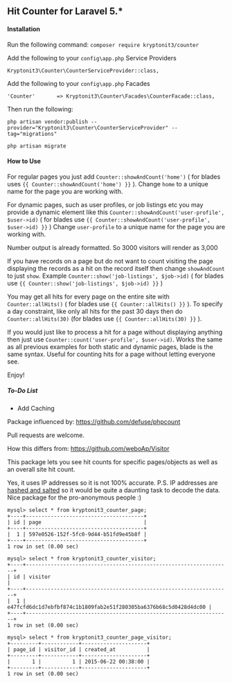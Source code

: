 ## Hit Counter for Laravel 5.*

#### Installation

Run the following command: `composer require kryptonit3/counter`

Add the following to your `config\app.php` Service Providers

`Kryptonit3\Counter\CounterServiceProvider::class,`

Add the following to your `config\app.php` Facades

`'Counter'       => Kryptonit3\Counter\Facades\CounterFacade::class,`

Then run the following:

~~~
php artisan vendor:publish --provider="Kryptonit3\Counter\CounterServiceProvider" --tag="migrations"

php artisan migrate
~~~

#### How to Use

For regular pages you just add `Counter::showAndCount('home')` ( for blades uses `{{ Counter::showAndCount('home') }}` ). Change `home` to a unique name for the page you are working with.

For dynamic pages, such as user profiles, or job listings etc you may provide a dynamic element like this `Counter::showAndCount('user-profile', $user->id)` ( for blades use `{{ Counter::showAndCount('user-profile', $user->id) }}` ) Change `user-profile` to a unique name for the page you are working with.

Number output is already formatted. So 3000 visitors will render as 3,000

If you have records on a page but do not want to count visiting the page displaying the records as a hit on the record itself then change `showAndCount` to just `show`. Example `Counter::show('job-listings', $job->id)` ( for blades use `{{ Counter::show('job-listings', $job->id) }}` )

You may get all hits for every page on the entire site with `Counter::allHits()` ( for blades use `{{ Counter::allHits() }}` ). To specify a day constraint, like only all hits for the past 30 days then do `Counter::allHits(30)` (for blades use `{{ Counter::allHits(30) }}` ).

If you would just like to process a hit for a page without displaying anything then just use `Counter::count('user-profile', $user->id)`. Works the same as all previous examples for both static and dynamic pages, blade is the same syntax. Useful for counting hits for a page without letting everyone see.

Enjoy!

##### To-Do List
+ Add Caching


Package influenced by: https://github.com/defuse/phpcount

Pull requests are welcome.

How this differs from: https://github.com/weboAp/Visitor

This package lets you see hit counts for specific pages/objects as well as an overall site hit count.

Yes, it uses IP addresses so it is not 100% accurate. P.S. IP addresses are [hashed and salted](https://github.com/Kryptonit3/Counter/blob/master/src/Counter.php#L92-L96) so it would be quite a daunting task to decode the data. Nice package for the pro-anonymous people :)

~~~
mysql> select * from kryptonit3_counter_page;
+----+--------------------------------------+
| id | page                                 |
+----+--------------------------------------+
|  1 | 597e0526-152f-5fc0-9d44-b51fd9e45b8f |
+----+--------------------------------------+
1 row in set (0.00 sec)

mysql> select * from kryptonit3_counter_visitor;
+----+------------------------------------------------------------------+
| id | visitor                                                          |
+----+------------------------------------------------------------------+
|  1 | e47fcfd6dc1d7ebfbf874c1b1809fab2e51f280305ba6376b68c5d0428d4dc00 |
+----+------------------------------------------------------------------+
1 row in set (0.00 sec)

mysql> select * from kryptonit3_counter_page_visitor;
+---------+------------+---------------------+
| page_id | visitor_id | created_at          |
+---------+------------+---------------------+
|       1 |          1 | 2015-06-22 00:38:00 |
+---------+------------+---------------------+
1 row in set (0.00 sec)
~~~

